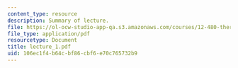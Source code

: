 ```yaml
---
content_type: resource
description: Summary of lecture.
file: https://ol-ocw-studio-app-qa.s3.amazonaws.com/courses/12-480-thermodynamics-for-geoscientists-fall-2006/106ec1f4b64cbf86cbf6e70c765732b9_lecture_1.pdf
file_type: application/pdf
resourcetype: Document
title: lecture_1.pdf
uid: 106ec1f4-b64c-bf86-cbf6-e70c765732b9
---
```

